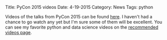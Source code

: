 Title: PyCon 2015 videos
Date: 4-19-2015
Category: News
Tags: python

Videos of the talks from PyCon 2015 can be found [here](http://pyvideo.org/category/65/pycon-us-2015). I haven't had a chance to go watch any yet but I'm sure some of them will be excellent. You can see my favorite python and data science videos on the [recommended videos page]({filename}/pages/recommended-videos.md).
